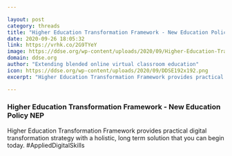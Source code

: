 ```yaml
---

layout: post
category: threads
title: "Higher Education Transformation Framework - New Education Policy NEP"
date: 2020-09-26 18:05:32
link: https://vrhk.co/2G9TYeY
image: https://ddse.org/wp-content/uploads/2020/09/Higher-Education-Transformation-Framework-Registration-New-Education-Policy-NEP-2020-c.jpg
domain: ddse.org
author: "Extending blended online virtual classroom education"
icon: https://ddse.org/wp-content/uploads/2020/09/DDSE192x192.png
excerpt: "Higher Education Transformation Framework provides practical digital transformation strategy with a holistic, long term solution that you can begin today. #AppliedDigitalSkills"

---
```


### Higher Education Transformation Framework - New Education Policy NEP

Higher Education Transformation Framework provides practical digital transformation strategy with a holistic, long term solution that you can begin today. #AppliedDigitalSkills